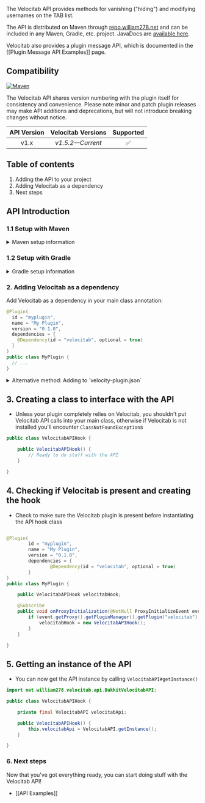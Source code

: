 The Velocitab API provides methods for vanishing ("hiding") and modifying usernames on the TAB list.

The API is distributed on Maven through [repo.william278.net](https://repo.william278.net/#/releases/net/william278/velocitab/) and can be included in any Maven, Gradle, etc. project. JavaDocs are [available here](https://repo.william278.net/javadoc/releases/net/william278/velocitab/latest).

Velocitab also provides a plugin message API, which is documented in the [[Plugin Message API Examples]] page.

## Compatibility
[![Maven](https://repo.william278.net/api/badge/latest/releases/net/william278/velocitab?color=00fb9a&name=Maven&prefix=v)](https://repo.william278.net/#/releases/net/william278/velocitab/)

The Velocitab API shares version numbering with the plugin itself for consistency and convenience. Please note minor and patch plugin releases may make API additions and deprecations, but will not introduce breaking changes without notice.

| API Version |   Velocitab Versions   | Supported |
|:-----------:|:----------------------:|:---------:|
|    v1.x     | _v1.5.2&mdash;Current_ |     ✅     |

## Table of contents
1. Adding the API to your project
2. Adding Velocitab as a dependency
3. Next steps

## API Introduction
### 1.1 Setup with Maven
<details>
<summary>Maven setup information</summary>

Add the repository to your `pom.xml` as per below. You can alternatively specify `/snapshots` for the repository containing the latest development builds (not recommended).
```xml
<repositories>
    <repository>
        <id>william278.net</id>
        <url>https://repo.william278.net/releases</url>
    </repository>
</repositories>
```
Add the dependency to your `pom.xml` as per below. Replace `VERSION` with the latest version of Velocitab (without the v): ![Latest version](https://img.shields.io/github/v/tag/WiIIiam278/Velocitab?color=%23282828&label=%20&style=flat-square)
```xml
<dependency>
    <groupId>net.william278</groupId>
    <artifactId>velocitab</artifactId>
    <version>VERSION</version>
    <scope>provided</scope>
</dependency>
```
</details>

### 1.2 Setup with Gradle
<details>
<summary>Gradle setup information</summary>

Add the dependency as per below to your `build.gradle`. You can alternatively specify `/snapshots` for the repository containing the latest development builds (not recommended).
```groovy
allprojects {
	repositories {
		maven { url 'https://repo.william278.net/releases' }
	}
}
```
Add the dependency as per below. Replace `VERSION` with the latest version of Velocitab (without the v): ![Latest version](https://img.shields.io/github/v/tag/WiIIiam278/Velocitab?color=%23282828&label=%20&style=flat-square)

```groovy
dependencies {
    compileOnly 'net.william278:velocitab:VERSION'
}
```
</details>

### 2. Adding Velocitab as a dependency
Add Velocitab as a dependency in your main class annotation:

```java
@Plugin(
  id = "myplugin",
  name = "My Plugin",
  version = "0.1.0",
  dependencies = {
    @Dependency(id = "velocitab", optional = true)
  }
)
public class MyPlugin {
  // ...
}
```

<details>
<summary>Alternative method: Adding to `velocity-plugin.json`</summary>

```json
{
  "dependencies": [
    {
      "id": "velocitab",
      "optional": true
    }
  ]
}
```
</details>

## 3. Creating a class to interface with the API
- Unless your plugin completely relies on Velocitab, you shouldn't put Velocitab API calls into your main class, otherwise if Velocitab is not installed you'll encounter `ClassNotFoundException`s

```java
public class VelocitabAPIHook {

    public VelocitabAPIHook() {
        // Ready to do stuff with the API
    }

}
```
## 4. Checking if Velocitab is present and creating the hook
- Check to make sure the Velocitab plugin is present before instantiating the API hook class

```java

@Plugin(
        id = "myplugin",
        name = "My Plugin",
        version = "0.1.0",
        dependencies = {
                @Dependency(id = "velocitab", optional = true)
        }
)
public class MyPlugin {

    public VelocitabAPIHook velocitabHook;

    @Subscribe
    public void onProxyInitialization(@NotNull ProxyInitializeEvent event) {
        if (event.getProxy().getPluginManager().getPlugin("velocitab").isPresent()) {
            velocitabHook = new VelocitabAPIHook();
        }
    }

}
```

## 5. Getting an instance of the API
- You can now get the API instance by calling `VelocitabAPI#getInstance()`

```java
import net.william278.velocitab.api.BukkitVelocitabAPI;

public class VelocitabAPIHook {

    private final VelocitabAPI velocitabApi;

    public VelocitabAPIHook() {
        this.velocitabApi = VelocitabAPI.getInstance();
    }

}
```

### 6. Next steps
Now that you've got everything ready, you can start doing stuff with the Velocitab API!
- [[API Examples]]